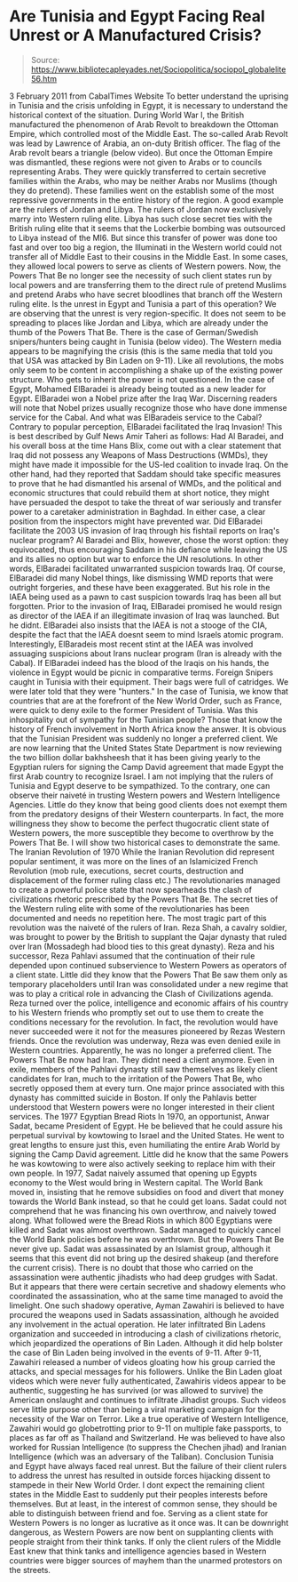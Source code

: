 # Are Tunisia and Egypt Facing Real Unrest or A Manufactured Crisis?

> Source: https://www.bibliotecapleyades.net/Sociopolitica/sociopol_globalelite56.htm

3 February 2011
from
CabalTimes Website
To better understand the uprising in Tunisia and the crisis unfolding in
Egypt, it is necessary to understand the historical context of the
situation.
During World War I, the British manufactured the phenomenon of Arab Revolt
to breakdown the Ottoman Empire, which controlled most of the Middle East.
The so-called Arab Revolt was lead by Lawrence of Arabia, an on-duty British
officer.
The flag of the Arab revolt bears a triangle
(below video).
But once the Ottoman Empire was dismantled, these regions were not given to
Arabs or to councils representing Arabs. They were quickly transferred to
certain secretive families within the Arabs, who may be neither Arabs nor
Muslims (though they do pretend).
These families went on the establish some
of the most repressive governments in the entire history of the region. A
good example are the rulers of Jordan and Libya. The rulers of Jordan now
exclusively marry into Western ruling elite.
Libya has such close secret
ties with the British ruling elite that it seems that the Lockerbie bombing
was outsourced to Libya instead of the MI6.
But since this transfer of power was done too fast and over too big a
region,
the Illuminati in the Western world could not transfer all of Middle
East to their cousins in the Middle East.
In some cases, they allowed local
powers to serve as clients of Western powers.
Now, the
Powers That Be no longer see the necessity of such client states
run by local powers and are transferring them to the direct rule of pretend
Muslims and pretend Arabs who have secret bloodlines that branch off the
Western ruling elite.
Is the unrest in Egypt and Tunisia a part of this
operation?
We are observing that the unrest is very region-specific. It does not seem
to be spreading to places like Jordan and Libya, which are already under the
thumb of the Powers That Be.
There is the case of German/Swedish
snipers/hunters being caught in Tunisia (below video).
The Western media appears to be
magnifying the crisis (this is
the same media that told you that USA was
attacked by Bin Laden on
9-11).
Like all revolutions, the mobs only seem to
be content in accomplishing a shake up of the existing power structure. Who
gets to inherit the power is not questioned.
In the case of Egypt, Mohamed ElBaradei is already being
touted as a new leader for Egypt.
ElBaradei won a Nobel prize after the Iraq War. Discerning readers will note
that Nobel prizes usually recognize those who have done immense service for
the Cabal.
And what was ElBaradeis service to the Cabal? Contrary to
popular perception, ElBaradei facilitated the Iraq Invasion!
This is best
described by Gulf News Amir Taheri
as follows:
Had Al Baradei, and his overall boss at the
time Hans Blix, come out with a clear statement that Iraq did not
possess any Weapons of Mass Destructions (WMDs), they might have made it
impossible for the US-led coalition to invade Iraq.
On the other hand, had they reported that Saddam should take specific
measures to prove that he had dismantled his arsenal of WMDs, and the
political and economic structures that could rebuild them at short
notice, they might have persuaded the despot to take the threat of war
seriously and transfer power to a caretaker administration in Baghdad.
In either case, a clear position from the
inspectors might have prevented war.
Did ElBaradei facilitate
the 2003 US invasion of Iraq
through his fishtail
reports on Iraq's nuclear program?
Al Baradei and Blix, however, chose the worst option: they equivocated,
thus encouraging Saddam in his defiance while leaving the US and its
allies no option but war to enforce the UN resolutions.
In other words, ElBaradei facilitated
unwarranted suspicion towards Iraq.
Of course, ElBaradei did many Nobel
things, like dismissing WMD reports that were outright forgeries, and these
have been exaggerated. But his role in
the IAEA being used as a pawn to cast
suspicion towards Iraq has been all but forgotten.
Prior to the invasion of
Iraq, ElBaradei promised he would resign as director of the IAEA if an
illegitimate invasion of Iraq was launched. But he didnt.
ElBaradei also
insists that the IAEA is not a stooge of
the CIA, despite the fact that the IAEA doesnt seem to mind Israels atomic program. Interestingly,
ElBaradeis most recent stint at the IAEA was involved assuaging suspicions
about Irans nuclear program (Iran is already with the Cabal).
If ElBaradei indeed has the blood of the Iraqis
on his hands, the violence in Egypt would be picnic in comparative terms.
Foreign Snipers caught in
Tunisia with their equipment.
Their bags were full of
catridges.
We were later told that they
were "hunters."
In the case of Tunisia, we know that countries that are at the forefront of
the New World Order, such as France, were quick to deny exile to the former
President of Tunisia.
Was this inhospitality out of sympathy for the
Tunisian people? Those that know the history of French involvement in North
Africa know the answer. It is obvious that the Tunisian President was
suddenly no longer a preferred client.
We are now learning that the United
States State Department is now reviewing the two billion dollar bakhsheesh
that it has been giving yearly to the Egyptian rulers for signing the Camp
David agreement that made Egypt the first Arab country to recognize Israel.
I am not implying that the rulers of Tunisia and Egypt deserve to be
sympathized.
To the contrary, one can observe their naiveté in trusting
Western powers and Western Intelligence Agencies. Little do they know that
being good clients does not exempt them from the predatory designs of their
Western counterparts. In fact, the more willingness they show to become the
perfect thugocratic client state of Western powers, the more susceptible
they become to overthrow by the Powers That Be.
I will show two historical
cases to demonstrate the same.
The Iranian Revolution
of 1970
While the Iranian Revolution did represent popular sentiment, it was more on
the lines of an Islamicized French Revolution (mob rule, executions, secret
courts, destruction and displacement of the former ruling class etc.)
The
revolutionaries managed to create a powerful police state that now
spearheads the clash of civilizations rhetoric prescribed by the Powers That
Be. The secret ties of the Western ruling elite with some of the
revolutionaries
has been documented and needs no repetition here.
The most tragic part of this revolution was the naiveté of the rulers of
Iran. Reza Shah, a cavalry soldier, was brought to power by the British to
supplant the
Qajar dynasty that ruled over Iran (Mossadegh had blood ties to
this great dynasty).
Reza and his successor, Reza Pahlavi assumed that the
continuation of their rule depended upon continued subservience to Western
Powers as operators of a client state. Little did they know that the Powers
That Be saw them only as temporary placeholders until Iran was consolidated
under a new regime that was to play a critical role in advancing the Clash
of Civilizations agenda.
Reza turned over the police, intelligence and
economic affairs of his country to his Western friends who promptly set
out to use them to create the conditions necessary for the revolution. In
fact, the revolution would have never succeeded were it not for the measures
pioneered by Rezas Western friends.
Once the revolution was underway, Reza
was even denied exile in Western countries. Apparently, he was no longer a
preferred client.
The Powers That Be now had Iran. They didnt need a client
anymore. Even in exile, members of the Pahlavi dynasty still saw themselves
as likely client candidates for Iran, much to the irritation of the Powers
That Be, who secretly opposed them at every turn. One major prince
associated with this dynasty has committed
suicide in Boston.
If only the Pahlavis better understood that Western powers were no longer interested in
their client services.
The 1977 Egyptian
Bread Riots
In 1970, an opportunist, Anwar Sadat, became President of Egypt. He be
believed that he could assure his perpetual survival by kowtowing to Israel
and the United States.
He went to great lengths to ensure just this, even
humiliating the entire Arab World by signing the Camp David agreement.
Little did he know that the same Powers he was kowtowing to were also
actively seeking to replace him with their own people. In 1977, Sadat
naively assumed that opening up Egypts economy to the West would bring in
Western capital.
The
World Bank moved in, insisting that he remove subsidies
on food and divert that money towards the World Bank instead, so that he
could get loans. Sadat could not comprehend that he was financing his own
overthrow, and naively towed along.
What followed were
the Bread Riots in
which 800 Egyptians were killed and Sadat was almost overthrown.
Sadat
managed to quickly cancel the World Bank policies before he was overthrown.
But the Powers That Be never give up. Sadat was assassinated by an Islamist
group, although it seems that this event did not bring up the desired
shakeup (and therefore the current crisis).
There is no doubt that those who carried on the assassination were authentic
jihadists who had deep grudges with Sadat. But it appears that there were
certain secretive and shadowy elements who coordinated the assassination,
who at the same time managed to avoid the limelight.
One such shadowy
operative,
Ayman Zawahiri is believed to have procured the weapons used in
Sadats assassination, although he avoided any involvement in the actual
operation. He later infiltrated Bin Ladens organization and succeeded in
introducing a clash of civilizations rhetoric, which jeopardized the
operations of Bin Laden. Although it did help bolster the case of Bin Laden
being involved in
the events of 9-11.
After 9-11, Zawahiri released a number
of videos gloating how his group carried the attacks, and special messages
for his followers.
Unlike the
Bin Laden gloat videos which were never fully
authenticated, Zawahiris videos appear to be authentic, suggesting he has
survived (or was allowed to survive) the American onslaught and continues to
infiltrate Jihadist groups.
Such videos serve little purpose other than
being a viral marketing campaign for the necessity of the
War on Terror.
Like a true operative of Western Intelligence, Zawahiri would go
globetrotting prior to 9-11 on multiple fake passports, to places as far off
as Thailand and Switzerland.
He was believed to have also worked for Russian
Intelligence (to suppress the Chechen jihad) and Iranian Intelligence (which
was an adversary of the Taliban).
Conclusion
Tunisia and Egypt have always faced real unrest.
But the failure of their
client rulers to address the unrest has resulted in outside forces hijacking
dissent to stampede in their
New World Order. I dont expect the remaining
client states in the Middle East to suddenly put their peoples interests
before themselves. But at least, in the interest of common sense, they
should be able to distinguish between friend and foe.
Serving as a client
state for Western Powers is no longer as lucrative as it once was. It can be
downright dangerous, as Western Powers are now bent on supplanting clients
with people straight from their think tanks.
If only the client rulers of
the Middle East knew that think tanks and intelligence agencies based in
Western countries were bigger sources of mayhem than the unarmed protestors
on the streets.
